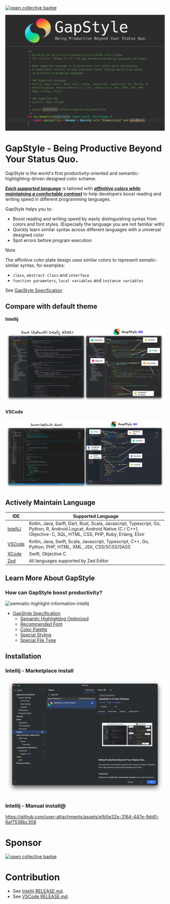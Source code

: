 <a href="https://opencollective.com/gapstyle" target="_blank"><img alt="open collective badge" src="https://opencollective.com/gapstyle/tiers/badge.svg?label=Backer&color=brightgreen" /></a>

<p align="center">
  <img align="center" src="github-gapstyle-cover-logo.png"/>
  <img align="center" src="github-gapstyle-cover-content.png"/>
</p>

# GapStyle - Being Productive Beyond Your Status Quo.

GapStyle is the world's first productivity-oriented and semantic-highlighting-driven designed color
scheme.

**_[Each supported language](#actively-maintain-language)_** is tailored with
**_[affinitive colors while maintaining a comfortable contrast](#gapstyle-specification)_** to help developers boost reading
and writing speed in different programming languages.

GapStyle helps you to:

- Boost reading and writing speed by easily distinguishing syntax from colors and font styles. (Especially the language
  you are not familiar with)
- Quickly learn similar syntax across different languages with a universal designed color
- Spot errors before program execution

> [!NOTE]  
> The affinitive color plate design uses similar colors to represent sematic-similar syntax, for examples:
>  - `class`, `abstract class` and `interface`
>  - `function parameters`, `local variables` and `instance variables`
>
> See [GapStyle Specification](https://github.com/gaplo917/GapStyle/tree/master/spec#color-palette)

## Compare with default theme

#### Intellij

![intellij](preview/GapStyleIntellij.png)

#### VSCode

![intellij](preview/GapStyleVS.png)

## Actively Maintain Language

| IDE                                                                   | Supported Language                                                                                                                                                              |
| --------------------------------------------------------------------- | ------------------------------------------------------------------------------------------------------------------------------------------------------------------------------- |
| [IntelliJ](https://github.com/gaplo917/GapStyle/tree/master/intellij) | Kotlin, Java, Swift, Dart, Rust, Scala, Javascript, Typescript, Go, Python, R, Android Logcat, Android Native (C / C++), Objective-C, SQL, HTML, CSS, PHP, Ruby, Erlang, Elixir |
| [VSCode](https://github.com/gaplo917/GapStyle/tree/master/vscode)     | Kotlin, Java, Swift, Scala, Javascript, Typescript, C++, Go, Python, PHP, HTML, XML, JSX, CSS/SCSS/SASS                                                                         |
| [XCode](https://github.com/gaplo917/GapStyle/tree/master/xcode)       | Swift, Objective C                                                                                                                                                              |
| [Zed](https://github.com/gaplo917/GapStyle/tree/master/zed)           | All languages supported by Zed Editor                                                                                                                                           |

## Learn More About GapStyle

### How can GapStyle boost productivity?

![semnatic-highlight-information-intellij](preview/semnatic-highlight-information-intellij.gif)

- [GapStyle Specification](spec/README.md#gapstyle-specification)
  - [Semantic Highlighting Optimized](spec/README.md#semantic-highlighting-optimized)
  - [Recommended Font](spec/README.md#recommended-font)
  - [Color Palette](spec/README.md#color-palette)
  - [Special Styling](spec/README.md#special-styling)
  - [Special File Type](spec/README.md#special-file-type)

## Installation

### Intellij - Marketplace install

![marketplace install](preview/marketplace-install-intellij.png)

### Intellij - Manual install@

https://github.com/user-attachments/assets/e1b5e32e-3164-447e-9dd0-6af7538bc308


# Sponsor
<a href="https://opencollective.com/gapstyle/contribute/backer-37397/checkout" target="_blank"><img alt="open collective badge" src="https://opencollective.com/gapstyle/tiers/backer.svg?avatarHeight=96" /></a>


# Contribution

- See [Intellij RELEASE.md](intellij/RELEASE.md).
- See [VSCode RELEASE.md](vscode/RELEASE.md).
